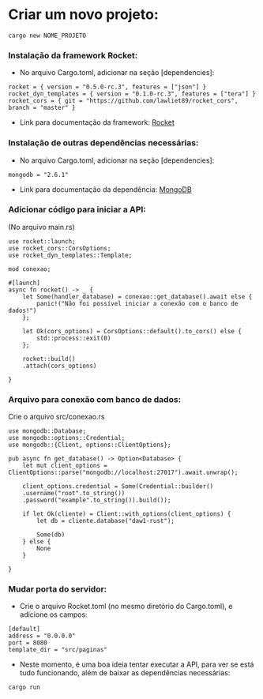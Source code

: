 # Criar um novo projeto:
```
cargo new NOME_PROJETO
```

### Instalação da framework Rocket:
* No arquivo Cargo.toml, adicionar na seção [dependencies]:
```
rocket = { version = "0.5.0-rc.3", features = ["json"] }
rocket_dyn_templates = { version = "0.1.0-rc.3", features = ["tera"] }
rocket_cors = { git = "https://github.com/lawliet89/rocket_cors", branch = "master" }
```
* Link para documentação da framework: [Rocket](https://rocket.rs/v0.5-rc/guide/)

### Instalação de outras dependências necessárias:
* No arquivo Cargo.toml, adicionar na seção [dependencies]:
```
mongodb = "2.6.1"
```
* Link para documentação da dependência: [MongoDB](https://docs.rs/mongodb/2.6.1/mongodb/)

### Adicionar código para iniciar a API:
(No arquivo main.rs)
```
use rocket::launch;
use rocket_cors::CorsOptions;
use rocket_dyn_templates::Template;

mod conexao;

#[launch]
async fn rocket() -> _ {
    let Some(handler_database) = conexao::get_database().await else {
        panic!("Não foi possível iniciar a conexão com o banco de dados!")
    };

    let Ok(cors_options) = CorsOptions::default().to_cors() else {
        std::process::exit(0)
    };

    rocket::build()
    .attach(cors_options)
    
}
```

### Arquivo para conexão com banco de dados:
Crie o arquivo src/conexao.rs
```
use mongodb::Database;
use mongodb::options::Credential;
use mongodb::{Client, options::ClientOptions};

pub async fn get_database() -> Option<Database> {
    let mut client_options = ClientOptions::parse("mongodb://localhost:27017").await.unwrap();

    client_options.credential = Some(Credential::builder()
    .username("root".to_string())
    .password("example".to_string()).build());

    if let Ok(cliente) = Client::with_options(client_options) {
        let db = cliente.database("daw1-rust");

        Some(db)
    } else {
        None
    }

}
```

### Mudar porta do servidor:
* Crie o arquivo Rocket.toml (no mesmo diretório do Cargo.toml), e adicione os campos:
```
[default]
address = "0.0.0.0"
port = 8080
template_dir = "src/paginas"
```

* Neste momento, é uma boa ideia tentar executar a API, para ver se está tudo funcionando,
  além de baixar as dependências necessárias:
```
cargo run
```
